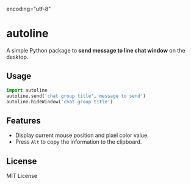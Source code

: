 encoding="utf-8"
# autoline

A simple Python package to **send message to line chat window** on the desktop. 

## Usage

```python
import autoline
autoline.send('chat group title','message to send')
autoline.hideWindow('chat group title')
```

## Features

- Display current mouse position and pixel color value.
- Press `Alt` to copy the information to the clipboard.

## License

MIT License
